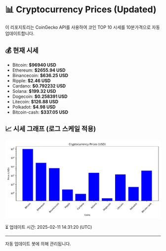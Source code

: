 
# 📊 Cryptocurrency Prices (Updated)

이 리포지토리는 CoinGecko API를 사용하여 코인 TOP 10 시세를 10분가격으로 자동 업데이트합니다.

## 💰 현재 시세
- Bitcoin: **$96940 USD**
- Ethereum: **$2655.94 USD**
- Binancecoin: **$636.25 USD**
- Ripple: **$2.46 USD**
- Cardano: **$0.792232 USD**
- Solana: **$199.32 USD**
- Dogecoin: **$0.258391 USD**
- Litecoin: **$126.88 USD**
- Polkadot: **$4.98 USD**
- Bitcoin-cash: **$337.05 USD**

## 📈 시세 그래프 (로그 스케일 적용)
![Crypto Prices](crypto_prices.png)

⏳ 업데이트 시간: 2025-02-11 14:31:20 (UTC)

---
자동 업데이트 봇에 의해 관리됩니다.

